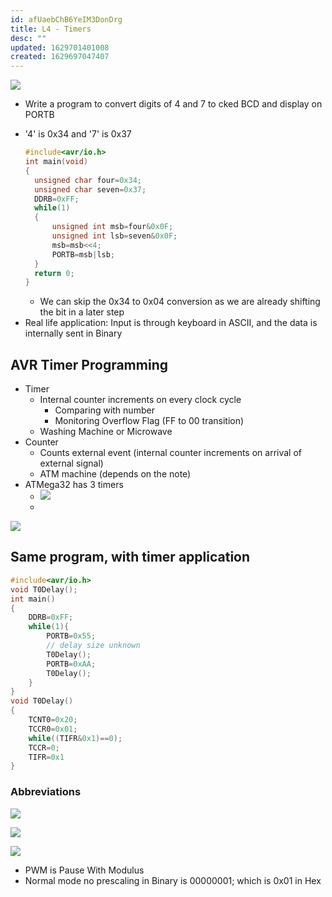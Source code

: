```yaml
---
id: afUaebChB6YeIM3DonDrg
title: L4 - Timers
desc: ""
updated: 1629701401008
created: 1629697047407
---
```


![](/assets/images/2021-08-23-11-14-19.png)

- Write a program to convert digits of 4 and 7 to cked BCD and display on PORTB
* '4' is 0x34 and '7' is 0x37 
  ```c
  #include<avr/io.h>
  int main(void)
  {
    unsigned char four=0x34;
    unsigned char seven=0x37;
    DDRB=0xFF;
    while(1)
    {
        unsigned int msb=four&0x0F;
        unsigned int lsb=seven&0x0F;
        msb=msb<<4;
        PORTB=msb|lsb;
    }  
    return 0;
  }
  ```
  * We can skip the 0x34 to 0x04 conversion as we are already shifting the bit in a later step
* Real life application: Input is through keyboard in ASCII, and the data is internally sent in Binary 
## AVR Timer Programming
* Timer 
  * Internal counter increments on every clock cycle 
    * Comparing with number 
    * Monitoring Overflow Flag (FF to 00 transition)
  * Washing Machine or Microwave
* Counter
  * Counts external event (internal counter increments on arrival of external signal)
  * ATM machine (depends on the note)
* ATMega32 has 3 timers
  * ![](/assets/images/2021-08-23-11-47-03.png)
  * 
![](/assets/images/2021-08-23-11-51-13.png)

## Same program, with timer application
```c
#include<avr/io.h>
void T0Delay();
int main()
{
    DDRB=0xFF;
    while(1){
        PORTB=0x55;
        // delay size unknown
        T0Delay(); 
        PORTB=0xAA;
        T0Delay();
    }
}
void T0Delay()
{
    TCNT0=0x20;
    TCCR0=0x01;
    while((TIFR&0x1)==0);
    TCCR=0;
    TIFR=0x1
}
```
### Abbreviations
![](/assets/images/2021-08-23-11-57-52.png)

![](/assets/images/2021-08-23-12-04-53.png)

![](/assets/images/2021-08-23-12-07-54.png)
* PWM is Pause With Modulus 
* Normal mode no prescaling in Binary is 00000001; which is 0x01 in Hex
 